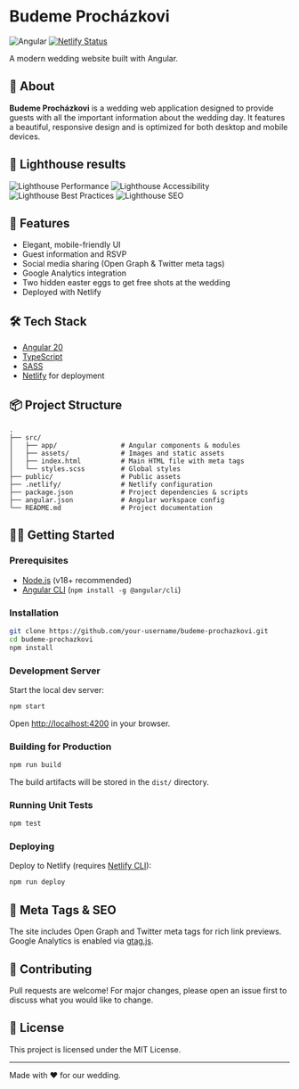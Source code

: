 # Budeme Procházkovi

![Angular](https://img.shields.io/badge/Angular-20.0.0-red?logo=angular)  [![Netlify Status](https://api.netlify.com/api/v1/badges/14e3a8cc-4003-438a-bca5-d40f9301d10f/deploy-status)](https://app.netlify.com/projects/budeme-prochazkovi/deploys) 

A modern wedding website built with Angular.

## 🌸 About

**Budeme Procházkovi** is a wedding web application designed to provide guests with all the important information about the wedding day. It features a beautiful, responsive design and is optimized for both desktop and mobile devices.

## 🚨 Lighthouse results
![Lighthouse Performance](https://budemeprochazkovi.cz/assets/lighthouse_performance.svg) ![Lighthouse Accessibility](https://budemeprochazkovi.cz/assets/lighthouse_accessibility.svg) ![Lighthouse Best Practices](https://budemeprochazkovi.cz/assets/lighthouse_best-practices.svg) ![Lighthouse SEO](https://budemeprochazkovi.cz/assets/lighthouse_seo.svg)

## 🚀 Features

- Elegant, mobile-friendly UI
- Guest information and RSVP
- Social media sharing (Open Graph & Twitter meta tags)
- Google Analytics integration
- Two hidden easter eggs to get free shots at the wedding
- Deployed with Netlify

## 🛠️ Tech Stack

- [Angular 20](https://angular.dev/)
- [TypeScript](https://www.typescriptlang.org/)
- [SASS](https://sass-lang.com/)
- [Netlify](https://www.netlify.com/) for deployment

## 📦 Project Structure

```
.
├── src/
│   ├── app/                # Angular components & modules
│   ├── assets/             # Images and static assets
│   ├── index.html          # Main HTML file with meta tags
│   └── styles.scss         # Global styles
├── public/                 # Public assets
├── .netlify/               # Netlify configuration
├── package.json            # Project dependencies & scripts
├── angular.json            # Angular workspace config
└── README.md               # Project documentation
```

## 🧑‍💻 Getting Started

### Prerequisites

- [Node.js](https://nodejs.org/) (v18+ recommended)
- [Angular CLI](https://angular.dev/tools/cli) (`npm install -g @angular/cli`)

### Installation

```bash
git clone https://github.com/your-username/budeme-prochazkovi.git
cd budeme-prochazkovi
npm install
```

### Development Server

Start the local dev server:

```bash
npm start
```

Open [http://localhost:4200](http://localhost:4200) in your browser.

### Building for Production

```bash
npm run build
```

The build artifacts will be stored in the `dist/` directory.

### Running Unit Tests

```bash
npm test
```

### Deploying

Deploy to Netlify (requires [Netlify CLI](https://docs.netlify.com/cli/get-started/)):

```bash
npm run deploy
```

## 📄 Meta Tags & SEO

The site includes Open Graph and Twitter meta tags for rich link previews.  
Google Analytics is enabled via [gtag.js](https://developers.google.com/analytics/devguides/collection/gtagjs).

## 🤝 Contributing

Pull requests are welcome! For major changes, please open an issue first to discuss what you would like to change.

## 📃 License

This project is licensed under the MIT License.

---

Made with ❤️ for our wedding.

